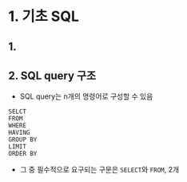 # 1. 기초 SQL

## 1. 

## 2. SQL query 구조
- SQL query는 n개의 명령어로 구성할 수 있음  
```
SELCT
FROM
WHERE
HAVING
GROUP BY
LIMIT
ORDER BY
```
- 그 중 필수적으로 요구되는 구문은 `SELECT`와 `FROM`, 2개 

